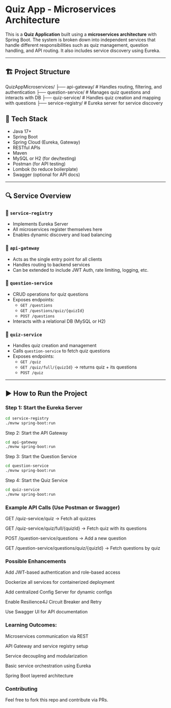 #  Quiz App - Microservices Architecture

This is a **Quiz Application** built using a **microservices architecture** with Spring Boot. The system is broken down into independent services that handle different responsibilities such as quiz management, question handling, and API routing. It also includes service discovery using Eureka.

---

## 🏗️ Project Structure
QuizAppMicroservices/
├── api-gateway/ # Handles routing, filtering, and authentication
├── question-service/ # Manages quiz questions and interacts with DB
├── quiz-service/ # Handles quiz creation and mapping with questions
├── service-registry/ # Eureka server for service discovery
## 🔧 Tech Stack

- Java 17+
- Spring Boot
- Spring Cloud (Eureka, Gateway)
- RESTful APIs
- Maven
- MySQL or H2 (for dev/testing)
- Postman (for API testing)
- Lombok (to reduce boilerplate)
- Swagger (optional for API docs)

---

## 🔍 Service Overview

### 📌 `service-registry`
- Implements Eureka Server
- All microservices register themselves here
- Enables dynamic discovery and load balancing

### 📌 `api-gateway`
- Acts as the single entry point for all clients
- Handles routing to backend services
- Can be extended to include JWT Auth, rate limiting, logging, etc.

### 📌 `question-service`
- CRUD operations for quiz questions
- Exposes endpoints:
    - `GET /questions`
    - `GET /questions/quiz/{quizId}`
    - `POST /questions`
- Interacts with a relational DB (MySQL or H2)

### 📌 `quiz-service`
- Handles quiz creation and management
- Calls `question-service` to fetch quiz questions
- Exposes endpoints:
    - `GET /quiz`
    - `GET /quiz/full/{quizId}` → returns quiz + its questions
    - `POST /quiz`

---

## ▶️ How to Run the Project

### Step 1: Start the Eureka Server
```bash
cd service-registry
./mvnw spring-boot:run
```
Step 2: Start the API Gateway
```bash
cd api-gateway
./mvnw spring-boot:run
```
Step 3: Start the Question Service
```bash
cd question-service
./mvnw spring-boot:run
```
Step 4: Start the Quiz Service
```bash
cd quiz-service
./mvnw spring-boot:run
```
### Example API Calls (Use Postman or Swagger)
GET /quiz-service/quiz → Fetch all quizzes

GET /quiz-service/quiz/full/{quizId} → Fetch quiz with its questions

POST /question-service/questions → Add a new question

GET /question-service/questions/quiz/{quizId} → Fetch questions by quiz

### Possible Enhancements
 Add JWT-based authentication and role-based access

 Dockerize all services for containerized deployment

 Add centralized Config Server for dynamic configs

 Enable Resilience4J Circuit Breaker and Retry

 Use Swagger UI for API documentation

### Learning Outcomes:
Microservices communication via REST

API Gateway and service registry setup

Service decoupling and modularization

Basic service orchestration using Eureka

Spring Boot layered architecture

### Contributing
Feel free to fork this repo and contribute via PRs.
